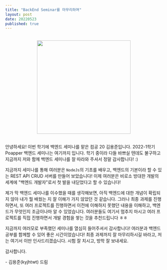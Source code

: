 ```yaml
---
title: "BackEnd Seminar를 마무리하며"
layout: post
date: 20220523
published: true
---
```


<br>

<div style="text-align: center;">
  <img src="https://t1.daumcdn.net/news/202105/25/ppss/20210525055344245xdkc.jpg" height = 300>
</div>

<br>

안녕하세요! 이번 학기에 백엔드 세미나를 맡은 컴공 20 김용준입니다. 2022-1학기 Poapper 백엔드 세미나는 여기까지 입니다. 학기 중이라 다들 바쁘실 텐데도 불구하고 지금까지 저와 함께 백엔드 세미나를 잘 따라와 주셔서 정말 감사합니다! :)

지금까지 세미나를 통해 여러분은 `NodeJs`의 기초를 배우고, 백엔드의 기본이라 할 수 있는 REST API CRUD 서버를 만들어 보았습니다! 이제 여러분은 비로소 방대한 개발의 세계에 "백엔드 개발자"로서 첫 발을 내딛었다고 할 수 있습니다!

제가 막 백엔드 세미나를 이수했을 때를 생각해보면, 아직 백엔드에 대한 개념이 확립되지 않아 내가 뭘 배웠는 지 잘 이해가 가지 않았던 것 같습니다. 그러나 최종 과제를 진행하면서, 또 여러 프로젝트를 진행하면서 이전에 이해하지 못했던 내용을 이해하고, 백엔드가 무엇인지 조금이나마 알 수 있었습니다. 여러분들도 여기서 멈추지 마시고 여러 프로젝트를 직접 진행하면서 개발 경험을 쌓는 것을 추천드립니다 ㅎㅎ

지금까지 여러모로 부족했던 세미나를 열심히 들어주셔서 감사합니다! 여러분과 백엔드 공부를 함께할 수 있어 좋은 시간이었습니다! 최종 과제까지 잘 마무리하시길 바라고, 저는 여기서 이만 인사드리겠습니다. 시험 잘 치시고, 방학 잘 보내세요.

감사합니다.

\- 김용준(kyjhtwt) 드림